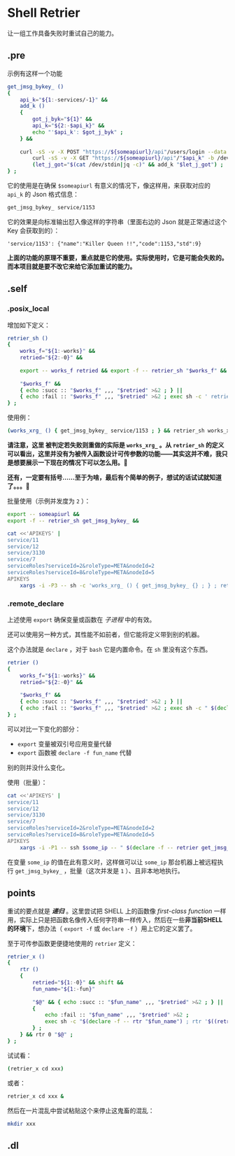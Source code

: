 # Shell Retrier

让一组工作具备失败时重试自己的能力。

## .pre

示例有这样一个功能

~~~ sh
get_jmsg_bykey_ ()
{
    api_k="${1:-services/-1}" &&
    add_k ()
    {
        got_j_byk="${1}" &&
        api_k="${2:-$api_k}" &&
        echo "'$api_k': $got_j_byk" ;
    } &&
    
    curl -sS -v -X POST "https://${someapiurl}/api"/users/login --data '{"userName": "foo", "userPassword": "bar"}' -c /dev/stdout |
        curl -sS -v -X GET "https://${someapiurl}/api"/"$api_k" -b /dev/stdin |
        (let_j_got="$(cat /dev/stdin|jq -c)" && add_k "$let_j_got") ;
} ;
~~~

它的使用是在确保 `$someapiurl` 有意义的情况下，像这样用，来获取对应的 `api_k` 的 Json 格式信息：

~~~ sh
get_jmsg_bykey_ service/1153
~~~

它的效果是向标准输出怼入像这样的字符串（里面右边的 Json 就是正常通过这个 Key 会获取到的）：

~~~~
'service/1153': {"name":"Killer Queen !!","code":1153,"std":9}
~~~~

**上面的功能的原理不重要，重点就是它的使用。实际使用时，它是可能会失败的。而本项目就是要不改它来给它添加重试的能力。**

## .self

### .posix_local

增加如下定义：

~~~~ sh
retrier_sh ()
{
    works_f="${1:-works}" &&
    retried="${2:-0}" &&
    
    export -- works_f retried && export -f -- retrier_sh "$works_f" &&
    
    "$works_f" &&
    { echo :succ :: "$works_f" ,,, "$retried" >&2 ; } ||
    { echo :fail :: "$works_f" ,,, "$retried" >&2 ; exec sh -c ' retrier_sh "$works_f" "$((retried+1))" ' ; } ;
} ;
~~~~

使用例：

~~~ sh
(works_xrg_ () { get_jmsg_bykey_ service/1153 ; } && retrier_sh works_xrg_ 2>/dev/null)
~~~

**请注意，这里 被判定若失败则重做的实际是 `works_xrg_` 。从 `retrier_sh` 的定义可以看出，这里并没有为被传入函数设计可传参数的功能——其实这并不难，我只是想要展示一下现在的情况下可以怎么用。🦥**

**还有，一定要有括号……至于为啥，最后有个简单的例子，想试的话试试就知道了。。。🙊**

批量使用（示例并发度为 `2` ）：

~~~ sh
export -- someapiurl &&
export -f -- retrier_sh get_jmsg_bykey_ &&

cat <<'APIKEYS' |
service/11
service/12
service/3130
service/7
serviceRoles?serviceId=2&roleType=META&nodeId=2
serviceRoles?serviceId=8&roleType=META&nodeId=5
APIKEYS
    xargs -i -P3 -- sh -c 'works_xrg_ () { get_jmsg_bykey_ {} ; } ; retrier_sh works_xrg_ 2>/dev/null '
~~~


### .remote_declare

上述使用 `export` 确保变量或函数在 *子进程* 中的有效。

还可以使用另一种方式，其性能不如前者，但它能将定义带到别的机器。

这个办法就是 `declare` ，对于 `bash` 它是内置命令。在 `sh` 里没有这个东西。

~~~~ bash
retrier ()
{
    works_f="${1:-works}" &&
    retried="${2:-0}" &&
    
    "$works_f" &&
    { echo :succ :: "$works_f" ,,, "$retried" >&2 ; } ||
    { echo :fail :: "$works_f" ,,, "$retried" >&2 ; exec sh -c " $(declare -f -- retrier "$works_f") ; 'retrier' '$works_f' '$((retried+1))' " ; } ;
} ;
~~~~

可以对比一下变化的部分：

- `export` 变量被双引号应用变量代替
- `export` 函数被 `declare -f fun_name` 代替

别的则并没什么变化。

使用（批量）：

~~~ sh
cat <<'APIKEYS' |
service/11
service/12
service/3130
service/7
serviceRoles?serviceId=2&roleType=META&nodeId=2
serviceRoles?serviceId=8&roleType=META&nodeId=5
APIKEYS
    xargs -i -P1 -- ssh $some_ip -- " $(declare -f -- retrier get_jmsg_bykey_) ; works_xrg_ () { someapiurl='$someapiurl' && get_jmsg_bykey_ {} ; } ; retrier_sh works_xrg_ 2>/dev/null "
~~~

在变量 `some_ip` 的值在此有意义时，这样做可以让 `some_ip` 那台机器上被远程执行 `get_jmsg_bykey_` ，批量（这次并发是 `1` ）、且非本地地执行。

## points

重试的要点就是 ***递归*** 。这里尝试把 SHELL 上的函数像 *first-class function* 一样用，实际上只是把函数名像传入任何字符串一样传入，然后在一些**非当前SHELL的环境**下，想办法（ `export -f` 或 `declare -f` ）用上它的定义罢了。

至于可传参函数更便捷地使用的 `retrier` 定义：

~~~~ bash
retrier_x ()
{
    rtr ()
    {
        retried="${1:-0}" && shift &&
        fun_name="${1:-fun}"
        
        "$@" && { echo :succ :: "$fun_name" ,,, "$retried" >&2 ; } ||
        {
            echo :fail :: "$fun_name" ,,, "$retried" >&2 ;
            exec sh -c "$(declare -f -- rtr "$fun_name") ; rtr '$((retried+1))' $* " ;
        } ;
    } && rtr 0 "$@" ;
} ;
~~~~

试试看：

~~~ bash
(retrier_x cd xxx)
~~~

或者：

~~~ bash
retrier_x cd xxx &
~~~

然后在一片混乱中尝试粘贴这个来停止这鬼畜的混乱：

~~~ sh
mkdir xxx
~~~

## .dl


